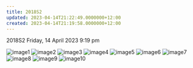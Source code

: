 ```yaml
---
title: 2018S2
updated: 2023-04-14T21:22:49.0000000+12:00
created: 2023-04-14T21:19:58.0000000+12:00
---
```


2018S2
Friday, 14 April 2023
9:19 pm

![image1](../../../../resources/ca82bf2f32a34f80917037ec141a4da3.png)
![image2](../../../../resources/218a93251c7340f889d6857bfae3e66e.png)
![image3](../../../../resources/82227b0e1d5e46fc83d0841fa51f38f6.png)
![image4](../../../../resources/28601667da4a49299286c5e995ad4faa.png)
![image5](../../../../resources/3af771ec15014f64893dae92f09914e5.png)
![image6](../../../../resources/f83aaccd65884a8a8b3669eb72fb684c.png)
![image7](../../../../resources/07ad68ed94ad46209a70ebef77a81057.png)
![image8](../../../../resources/19ac2da066614fbfa2d6fdc3c744f0cd.png)
![image9](../../../../resources/5c310ca54a3b4c8db321a0c58b0c2b4f.png)
![image10](../../../../resources/c3e38ca34775475da7f7ec91c2896518.png)
